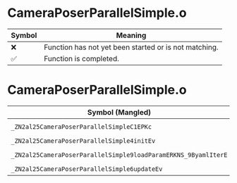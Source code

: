 # CameraPoserParallelSimple.o
| Symbol | Meaning 
| ------------- | ------------- 
| :x: | Function has not yet been started or is not matching. 
| :white_check_mark: | Function is completed. 


# CameraPoserParallelSimple.o
| Symbol (Mangled) | Symbol (Demangled) | Decompiled? |
| ------------- |  ------------- | ------------- |
| `_ZN2al25CameraPoserParallelSimpleC1EPKc` | `al::CameraPoserParallelSimple::CameraPoserParallelSimple(char const*)` | :x: |
| `_ZN2al25CameraPoserParallelSimple4initEv` | `al::CameraPoserParallelSimple::init(void)` | :x: |
| `_ZN2al25CameraPoserParallelSimple9loadParamERKNS_9ByamlIterE` | `al::CameraPoserParallelSimple::loadParam(al::ByamlIter const&)` | :x: |
| `_ZN2al25CameraPoserParallelSimple6updateEv` | `al::CameraPoserParallelSimple::update(void)` | :x: |

